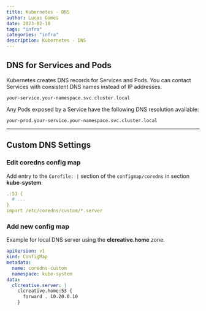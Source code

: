 ```yaml
---
title: Kubernetes - DNS
author: Lucas Gomes
date: 2023-02-18
tags: "infra"
categories: "infra"
description: Kubernetes - DNS
---
```

## DNS for Services and Pods

Kubernetes creates DNS records for Services and Pods. You can contact Services with consistent DNS names instead of IP addresses.

```
your-service.your-namespace.svc.cluster.local
```

Any Pods exposed by a Service have the following DNS resolution available:

```
your-prod.your-service.your-namespace.svc.cluster.local
```

---

## Custom DNS Settings

### Edit coredns config map

Add entry to the `Corefile: |` section of the `configmap/coredns` in section **kube-system**.

```yml
.:53 {
  # ...
}
import /etc/coredns/custom/*.server
```

### Add new config map

Example for local DNS server using the **clcreative.home** zone.

```yml
apiVersion: v1
kind: ConfigMap
metadata:
  name: coredns-custom
  namespace: kube-system
data:
  clcreative.server: |
    clcreative.home:53 {
      forward . 10.20.0.10
    }
```
